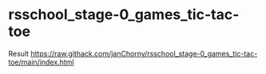 # rsschool_stage-0_games_tic-tac-toe

Result https://raw.githack.com/janChorny/rsschool_stage-0_games_tic-tac-toe/main/index.html